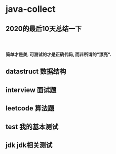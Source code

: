 # java-collect

## 2020的最后10天总结一下

```

  
  ```
  
  
**简单才是美, 可测试的才是正确代码, 而非所谓的"漂亮".**
                                                
## datastruct 数据结构
## interview 面试题
## leetcode 算法题
## test 我的基本测试
## jdk jdk相关测试
